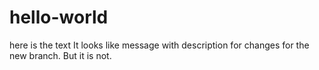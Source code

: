 # hello-world
here is the text
It looks like message with description for changes for the new branch.
But it is not.
